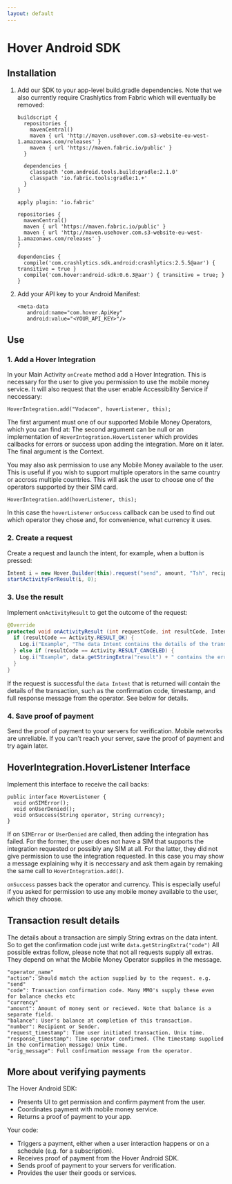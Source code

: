 ```yaml
---
layout: default
---
```


# Hover Android SDK

## Installation

1. Add our SDK to your app-level build.gradle dependencies. Note that we also currently require Crashlytics from Fabric which will eventually be removed:

       buildscript {
         repositories {
           mavenCentral()
           maven { url 'http://maven.usehover.com.s3-website-eu-west-1.amazonaws.com/releases' }
           maven { url 'https://maven.fabric.io/public' }
         }
   
         dependencies {
           classpath 'com.android.tools.build:gradle:2.1.0'
           classpath 'io.fabric.tools:gradle:1.+'
         }
       }
   
       apply plugin: 'io.fabric'
   
       repositories {
         mavenCentral()
         maven { url 'https://maven.fabric.io/public' }
         maven { url 'http://maven.usehover.com.s3-website-eu-west-1.amazonaws.com/releases' }
       }
   
       dependencies {
         compile('com.crashlytics.sdk.android:crashlytics:2.5.5@aar') { transitive = true }
         compile('com.hover:android-sdk:0.6.3@aar') { transitive = true; }
       }

2. Add your API key to your Android Manifest:

       <meta-data
          android:name="com.hover.ApiKey"  
          android:value="<YOUR_API_KEY>"/>

## Use

### 1. Add a Hover Integration

In your Main Activity `onCreate` method add a Hover Integration. This is necessary for the user to give you permission to use the mobile money service. It will also request that the user enable Accessibility Service if neccessary:

    HoverIntegration.add("Vodacom", hoverListener, this);

The first argument must one of our supported Mobile Money Operators, which you can find at:
The second argument can be null or an implementation of `HoverIntegration.HoverListener` which provides callbacks for errors or success upon adding the integration. More on it later. The final argument is the Context.

You may also ask permission to use any Mobile Money available to the user. This is useful if you wish to support multiple operators in the same country or accross multiple countries. This will ask the user to choose one of the operators supported by their SIM card.

    HoverIntegration.add(hoverListener, this);

In this case the `hoverListener` `onSuccess` callback can be used to find out which operator they chose and, for convenience, what currency it uses.

### 2. Create a request

Create a request and launch the intent, for example, when a button is pressed:  

```java
Intent i = new Hover.Builder(this).request("send", amount, "Tsh", recipient).from("Vodacom");
startActivityForResult(i, 0);
```

### 3. Use the result 

Implement `onActivityResult` to get the outcome of the request:

```java
@Override
protected void onActivityResult (int requestCode, int resultCode, Intent data) {
  if (resultCode == Activity.RESULT_OK) {
    Log.i("Example", "The data Intent contains the details of the transaction");
  } else if (resultCode == Activity.RESULT_CANCELED) {
    Log.i("Example", data.getStringExtra("result") + " contains the error that occured");
  }
}
```

If the request is successful the `data Intent` that is returned will contain the details of the transaction, such as the confirmation code, timestamp, and full response message from the operator. See below for details.
 
### 4. Save proof of payment

Send the proof of payment to your servers for verification. Mobile networks are unreliable. If you can't reach your server, save the proof of payment and try again later.

## HoverIntegration.HoverListener Interface

Implement this interface to receive the call backs:

```
public interface HoverListener {
  void onSIMError();
  void onUserDenied();
  void onSuccess(String operator, String currency);
}
```

If on `SIMError` or `UserDenied` are called, then adding the integration has failed. For the former, the user does not have a SIM that supports the integration requested or possibly any SIM at all. For the latter, they did not give permission to use the integration requested. In this case you may show a message explaining why it is neccessary and ask them again by remaking the same call to `HoverIntegration.add()`.

`onSuccess` passes back the operator and currency. This is especially useful if you asked for permission to use any mobile money available to the user, which they choose.

## Transaction result details
The details about a transaction are simply String extras on the data intent. So to get the confirmation code just write `data.getStringExtra("code")` All possible extras follow, please note that not all requests supply all extras. They depend on what the Mobile Money Operator supplies in the message.

```
"operator_name"
"action": Should match the action supplied by to the request. e.g. "send"
"code": Transaction confirmation code. Many MMO's supply these even for balance checks etc
"currency"
"amount": Amount of money sent or recieved. Note that balance is a separate field.
"balance": User's balance at completion of this transaction.
"number": Recipient or Sender.
"request_timestamp": Time user initiated transaction. Unix time.
"response_timestamp": Time operator confirmed. (The timestamp supplied in the confirmation message) Unix time.
"orig_message": Full confirmation message from the operator.
```

## More about verifying payments

The Hover Android SDK:

  * Presents UI to get permission and confirm payment from the user.
  * Coordinates payment with mobile money service.
  * Returns a proof of payment to your app.
  
Your code:

  * Triggers a payment, either when a user interaction happens or on a schedule (e.g. for a subscription).
  * Receives proof of payment from the Hover Android SDK.
  * Sends proof of payment to your servers for verification.
  * Provides the user their goods or services.
